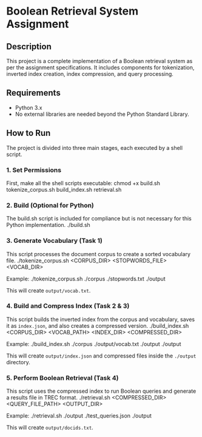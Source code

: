 # Boolean Retrieval System Assignment

## Description
This project is a complete implementation of a Boolean retrieval system as per the assignment specifications. It includes components for tokenization, inverted index creation, index compression, and query processing.

## Requirements
- Python 3.x
- No external libraries are needed beyond the Python Standard Library.

## How to Run
The project is divided into three main stages, each executed by a shell script.

### 1. Set Permissions
First, make all the shell scripts executable:
chmod +x build.sh tokenize_corpus.sh build_index.sh retrieval.sh

### 2. Build (Optional for Python)
The build.sh script is included for compliance but is not necessary for this Python implementation.
./build.sh

### 3. Generate Vocabulary (Task 1)
This script processes the document corpus to create a sorted vocabulary file.
./tokenize_corpus.sh <CORPUS_DIR> <STOPWORDS_FILE> <VOCAB_DIR>

Example:
./tokenize_corpus.sh ./corpus ./stopwords.txt ./output

This will create `output/vocab.txt`.

### 4. Build and Compress Index (Task 2 & 3)
This script builds the inverted index from the corpus and vocabulary, saves it as `index.json`, and also creates a compressed version.
./build_index.sh <CORPUS_DIR> <VOCAB_PATH> <INDEX_DIR> <COMPRESSED_DIR>

Example:
./build_index.sh ./corpus ./output/vocab.txt ./output ./output

This will create `output/index.json` and compressed files inside the `./output` directory.

### 5. Perform Boolean Retrieval (Task 4)
This script uses the compressed index to run Boolean queries and generate a results file in TREC format.
./retrieval.sh <COMPRESSED_DIR> <QUERY_FILE_PATH> <OUTPUT_DIR>

Example:
./retrieval.sh ./output ./test_queries.json ./output

This will create `output/docids.txt`.